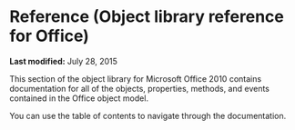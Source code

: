 
# Reference (Object library reference for Office)

 **Last modified:** July 28, 2015

This section of the object library for Microsoft Office 2010 contains documentation for all of the objects, properties, methods, and events contained in the Office object model. 

You can use the table of contents to navigate through the documentation.

